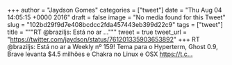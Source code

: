 
+++
author = "Jaydson Gomes"
categories = ["tweet"]
date = "Thu Aug 04 14:05:15 +0000 2016"
draft = false
image = "No media found for this Tweet"
slug = "102bd29f9d7e408bcdcc2fda457443eb399d22c9"
tags = ["tweet"]
title = """RT @braziljs: Está no ar ..."""
tweet = true
tweet_url = "https://twitter.com/jaydson/status/761201335903653892"
+++
RT @braziljs: Está no ar a Weekly nº 159! Tema para o Hyperterm, Ghost 0.9, Brave levanta $4.5 milhões e Chakra no Linux e OSX  https://t.c…
